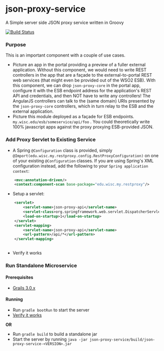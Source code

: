 # json-proxy-service
A Simple server side JSON proxy service written in Groovy

[![Build Status](https://travis-ci.org/UW-Madison-DoIT/json-proxy-service.svg)](https://travis-ci.org/UW-Madison-DoIT/json-proxy-service)

### Purpose

This is an important component with a couple of use cases.

 * Picture an app in the portal providing a preview of a fuller external application. Without this component, we would need to write REST controllers in the app that are a façade to the external-to-portal REST web services (that might even be provided out of the WSO2 ESB). With this component, we can drop `json-proxy-core` in the portal app, configure it with the ESB endpoint address for the application's REST API and credentials, and then NOT have to write any controllers! The AngularJS controllers can talk to the (same domain) URIs presented by the `json-proxy-core` controllers, which in turn relay to the ESB and the external application.
 * Picture this module deployed as a façade for ESB endpoints. `my.wisc.edu/esb/someservice/api/foo` . You could theoretically write 100% javascript apps against the proxy proxying ESB-provided JSON.

### Add Proxy Servlet to Existing Service
+ A Spring `@Configuration` class is provided, simply `@Import(edu.wisc.my.restproxy.config.RestProxyConfiguration)` on one of your existing `@Configuration` classes. If you are using Spring's XML configuration instead, add the following to your `Spring application context`:
```xml
    <mvc:annotation-driven/>
    <context:component-scan base-package="edu.wisc.my.restproxy"/>
```
+ Setup a servlet:
```xml
    <servlet>
        <servlet-name>json-proxy-api</servlet-name>
        <servlet-class>org.springframework.web.servlet.DispatcherServlet</servlet-class>
        <load-on-startup>1</load-on-startup>
    </servlet>
    <servlet-mapping>
        <servlet-name>json-proxy-api</servlet-name>
        <url-pattern>/api/*</url-pattern>
    </servlet-mapping>
    
```
+ Verify it works

### Run Standalone Microservice

#### Prerequisites
 * [Grails 3.0.x](https://grails.org/)

#### Running
* Run `gradle bootRun` to start the server
* [Verify it works](localhost:8080/todos.json)

__OR__

* Run `gradle build` to build a standalone jar
* Start the server by running `java -jar json-proxy-service/build/json-proxy-service-<VERSION>.jar`

